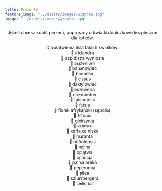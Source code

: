 ```yaml
---
title: Prezenty
feature_image: "../assets/images/wzgorze.jpg"
image: "../assets/images/wzgorze.jpg"
---
```


<p style='text-align: center'>
Jeżeli chcesz kupić prezent, poprosimy o kwiatki doniczkowe bezpieczne dla kotków.
</p>

<p style='text-align: center'>
Dla ułatwienia lista takich kwiatków:
<br>🌼 afelandra
<br>🌼 aspidistra wyniosła
<br>🌼 asplenium
<br>🌼 bananowiec
<br>🌼 bromelia
<br>🌼 cissus
<br>🌼 daktylowiec
<br>🌼 eszeweria
<br>🌼 eszynantus
<br>🌼 falenopsis
<br>🌼 fatsja
<br>🌼 fiołek afrykański (sępolia)
<br>🌼 fittonia
<br>🌼 gloksynia
<br>🌼 kalatea
<br>🌼 karłatka niska
<br>🌼 maranta
<br>🌼 nefrolepsis
<br>🌼 nolina
<br>🌼 oplątwa
<br>🌼 opuncja
<br>🌼 palma areka
<br>🌼 peperomia
<br>🌼 pilea
<br>🌼 szlumbergera
<br>🌼 zielistka
</p>
